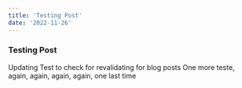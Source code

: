 ```yaml
---
title: 'Testing Post'
date: '2022-11-26'
---
```


### Testing Post

Updating Test to check for revalidating for blog posts
One more teste, again, again, again, again, one last time
